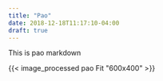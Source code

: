 ```yaml
---
title: "Pao"
date: 2018-12-18T11:17:10-04:00
draft: true
---
```


This is pao markdown

{{< image_processed pao Fit "600x400" >}}